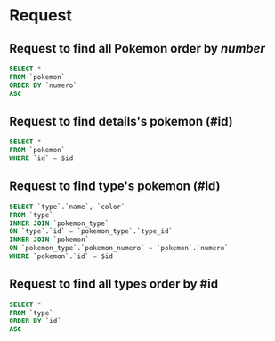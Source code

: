 # Request

## Request to find all Pokemon order by *number*

```sql
SELECT *
FROM `pokemon`
ORDER BY `numero`
ASC
```

## Request to find details's pokemon (#id)

```sql
SELECT *
FROM `pokemon`
WHERE `id` = $id
```

## Request to find type's pokemon (#id)

```sql
SELECT `type`.`name`, `color`
FROM `type`
INNER JOIN `pokemon_type`
ON `type`.`id` = `pokemon_type`.`type_id`
INNER JOIN `pokemon`
ON `pokemon_type`.`pokemon_numero` = `pokemon`.`numero`
WHERE `pokemon`.`id` = $id
```

## Request to find all types order by #id

```sql
SELECT *
FROM `type`
ORDER BY `id`
ASC
```
